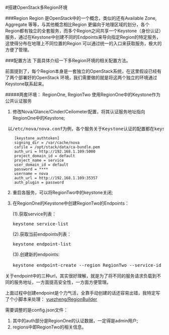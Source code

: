 #搭建OpenStack多Region环境

###Region
Region 是OpenStack中的一个概念，类似的还有Available Zone, Aggregate 等等，与其他概念相比Region
更偏向于地理区域的划分，各个Region都有独立的全套服务，而多个Region之间共享一个Keystone（身份认证）
服务，通过在Keystone中创建不同的Endpoints来导向指定Region的特定服务，这使得分布在地理上不同位置的Region
可以通过统一的入口来获取服务，极大的方便了管理。

###配置方法
下面具体介绍一下多Region环境的相关配置方法。

前面提到了，每个Region本身是一套独立的OpenStack系统，在这里假设已经有了两个部署好的OpenStack
环境，我们需要做的就是将这两个独立的环境通过Keystone联系起来。

#####两套环境： RegionOne, RegionTwo 使用RegionOne中的Keystone作为公共认证服务

1. 修改Nova/Glance/Cinder/Ceilometer配置，将其认证服务地址指向RegionOne中的Keystone;
<pre> 以/etc/nova/nova.conf为例，各个服务关于Keystone认证的配置都在keystone_authtoken区块中：
<code>
    [keystone_authtoken]
    signing_dir = /var/cache/nova
    cafile = /opt/stack/data/ca-bundle.pem
    auth_uri = http://192.168.1.109:5000
    project_domain_id = default
    project_name = service
    user_domain_id = default
    password = ****
    username = nova
    auth_url = http://192.168.1.109:35357
    auth_plugin = password
</code></pre>
2. 重启各服务，可以将RegionTwo中的keystone关闭;
3. 在RegionOne的Keystone中创建RegionTwo的Endpoints：
    
    (1).获取service列表：
    <pre>keystone service-list</pre>
    (2).获取当前endpoints列表：
    <pre>keystone endpoint-list</pre>
    (3).创建新的endpoints:
    <pre>keystone endpoint-create --region RegionTwo --service-id [获取到的service的id] --publicurl [public-url] --adminurl [admin-url] --internalurl [internal-url]</pre>

关于endpoint中的三种url，其实很好理解，就是为了将不同的服务请求负载到不同的服务地址，一方面提高安全性，一方面方便管理。

上面过程中创建endpoint是个力气活，全靠手动创建的话还容易出错，我特定写了个小脚本来处理：
[yuezheng/RegionBuilder](https://github.com/yuezheng/RegionBuilder)

需要调整的是config.json文件：

1. 其中的auth部分是RegionOne的认证数据，一定得是admin用户;
2. regions中即RegionTwo的相关信息。

